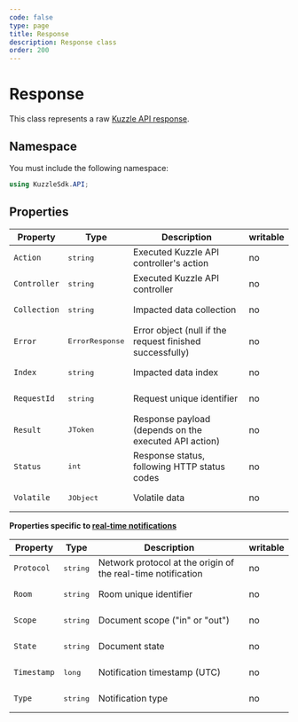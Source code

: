 ```yaml
---
code: false
type: page
title: Response
description: Response class
order: 200
---
```


# Response

This class represents a raw [Kuzzle API response](/core/2/api/essentials/kuzzle-response/).  

## Namespace

You must include the following namespace: 

```csharp
using KuzzleSdk.API;
```

## Properties

| Property | Type | Description | writable |
|--- |--- |--- | --- |
| `Action` | <pre>string</pre> | Executed Kuzzle API controller's action | no |
| `Controller` | <pre>string</pre> | Executed Kuzzle API controller | no |
| `Collection` | <pre>string</pre> | Impacted data collection | no |
| `Error` | <pre>ErrorResponse</pre> | Error object (null if the request finished successfully) | no |
| `Index` | <pre>string</pre> | Impacted data index | no |
| `RequestId` | <pre>string</pre> | Request unique identifier | no |
| `Result` | <pre>JToken</pre> | Response payload (depends on the executed API action) | no |
| `Status` | <pre>int</pre> | Response status, following HTTP status codes | no |
| `Volatile` | <pre>JObject</pre> | Volatile data | no |

**Properties specific to [real-time notifications](/sdk/csharp/2/essentials/realtime-notifications/)**

| Property | Type | Description | writable |
|--- |--- |--- | --- |
| `Protocol` | <pre>string</pre> | Network protocol at the origin of the real-time notification | no |
| `Room` | <pre>string</pre> | Room unique identifier | no |
| `Scope` | <pre>string</pre> | Document scope ("in" or "out") | no |
| `State` | <pre>string</pre> | Document state | no |
| `Timestamp` | <pre>long</pre> | Notification timestamp (UTC) | no |
| `Type` | <pre>string</pre> | Notification type | no |
